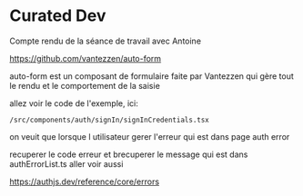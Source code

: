 # Curated Dev

Compte rendu de la séance de travail avec Antoine

https://github.com/vantezzen/auto-form


auto-form est un composant de formulaire faite par Vantezzen
qui gère tout le rendu et le comportement de la saisie

allez voir le code de l'exemple, ici:

`/src/components/auth/signIn/signInCredentials.tsx`

on veuit que lorsque l utilisateur gerer l'erreur qui est dans page
auth error

recuperer le code erreur et brecuperer le message qui est dans authErrorList.ts
 aller voir aussi

 https://authjs.dev/reference/core/errors

